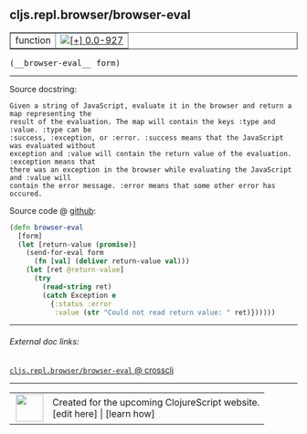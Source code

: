 ## cljs.repl.browser/browser-eval



 <table border="1">
<tr>
<td>function</td>
<td><a href="https://github.com/cljsinfo/cljs-api-docs/tree/0.0-927"><img valign="middle" alt="[+] 0.0-927" title="Added in 0.0-927" src="https://img.shields.io/badge/+-0.0--927-lightgrey.svg"></a> </td>
</tr>
</table>


 <samp>
(__browser-eval__ form)<br>
</samp>

---





Source docstring:

```
Given a string of JavaScript, evaluate it in the browser and return a map representing the
result of the evaluation. The map will contain the keys :type and :value. :type can be
:success, :exception, or :error. :success means that the JavaScript was evaluated without
exception and :value will contain the return value of the evaluation. :exception means that
there was an exception in the browser while evaluating the JavaScript and :value will
contain the error message. :error means that some other error has occured.
```


Source code @ [github](https://github.com/clojure/clojurescript/blob/r2760/src/clj/cljs/repl/browser.clj#L164-L180):

```clj
(defn browser-eval
  [form]
  (let [return-value (promise)]
    (send-for-eval form
      (fn [val] (deliver return-value val)))
    (let [ret @return-value]
      (try
        (read-string ret)
        (catch Exception e
          {:status :error
           :value (str "Could not read return value: " ret)})))))
```

<!--
Repo - tag - source tree - lines:

 <pre>
clojurescript @ r2760
└── src
    └── clj
        └── cljs
            └── repl
                └── <ins>[browser.clj:164-180](https://github.com/clojure/clojurescript/blob/r2760/src/clj/cljs/repl/browser.clj#L164-L180)</ins>
</pre>

-->

---



###### External doc links:

[`cljs.repl.browser/browser-eval` @ crossclj](http://crossclj.info/fun/cljs.repl.browser/browser-eval.html)<br>

---

 <table>
<tr><td>
<img valign="middle" align="right" width="48px" src="http://i.imgur.com/Hi20huC.png">
</td><td>
Created for the upcoming ClojureScript website.<br>
[edit here] | [learn how]
</td></tr></table>

[edit here]:https://github.com/cljsinfo/cljs-api-docs/blob/master/cljsdoc/cljs.repl.browser/browser-eval.cljsdoc
[learn how]:https://github.com/cljsinfo/cljs-api-docs/wiki/cljsdoc-files

<!--

This information was too distracting to show to readers, but I'll leave it
commented here since it is helpful to:

- pretty-print the data used to generate this document
- and show how to retrieve that data



The API data for this symbol:

```clj
{:ns "cljs.repl.browser",
 :name "browser-eval",
 :signature ["[form]"],
 :history [["+" "0.0-927"]],
 :type "function",
 :full-name-encode "cljs.repl.browser/browser-eval",
 :source {:code "(defn browser-eval\n  [form]\n  (let [return-value (promise)]\n    (send-for-eval form\n      (fn [val] (deliver return-value val)))\n    (let [ret @return-value]\n      (try\n        (read-string ret)\n        (catch Exception e\n          {:status :error\n           :value (str \"Could not read return value: \" ret)})))))",
          :title "Source code",
          :repo "clojurescript",
          :tag "r2760",
          :filename "src/clj/cljs/repl/browser.clj",
          :lines [164 180]},
 :full-name "cljs.repl.browser/browser-eval",
 :docstring "Given a string of JavaScript, evaluate it in the browser and return a map representing the\nresult of the evaluation. The map will contain the keys :type and :value. :type can be\n:success, :exception, or :error. :success means that the JavaScript was evaluated without\nexception and :value will contain the return value of the evaluation. :exception means that\nthere was an exception in the browser while evaluating the JavaScript and :value will\ncontain the error message. :error means that some other error has occured."}

```

Retrieve the API data for this symbol:

```clj
;; from Clojure REPL
(require '[clojure.edn :as edn])
(-> (slurp "https://raw.githubusercontent.com/cljsinfo/cljs-api-docs/catalog/cljs-api.edn")
    (edn/read-string)
    (get-in [:symbols "cljs.repl.browser/browser-eval"]))
```

-->
